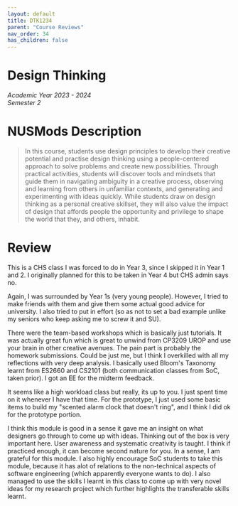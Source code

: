 ```yaml
---
layout: default
title: DTK1234
parent: "Course Reviews"
nav_order: 34
has_children: false
---
```


# Design Thinking
*Academic Year 2023 - 2024*  
*Semester 2*

# NUSMods Description
> In this course, students use design principles to develop their creative potential and practise design thinking using a people-centered approach to solve problems and create new possibilities. Through practical activities, students will discover tools and mindsets that guide them in navigating ambiguity in a creative process, observing and learning from others in unfamiliar contexts, and generating and experimenting with ideas quickly. While students draw on design thinking as a personal creative skillset, they will also value the impact of design that affords people the opportunity and privilege to shape the world that they, and others, inhabit.

# Review
This is a CHS class I was forced to do in Year 3, since I skipped it in Year 1 and 2. I originally planned for this to be taken in Year 4 but CHS admin says no.

Again, I was surrounded by Year 1s (very young people). However, I tried to make friends with them and give them some actual good advice for university. I also tried to put in effort (so as not to set a bad example unlike my seniors who keep asking me to screw it and SU).

There were the team-based workshops which is basically just tutorials. It was actually great fun which is great to unwind from CP3209 UROP and use your brain in other creative avenues. The pain part is probably the homework submissions. Could be just me, but I think I overkilled with all my reflections with very deep analysis. I basically used Bloom's Taxonomy learnt from ES2660 and CS2101 (both communication classes from SoC, taken prior). I got an EE for the midterm feedback.

It seems like a high workload class but really, its up to you. I just spent time on it whenever I have that time. For the prototype, I just used some basic items to build my "scented alarm clock that doesn't ring", and I think I did ok for the prototype portion.

I think this module is good in a sense it gave me an insight on what designers go through to come up with ideas. Thinking out of the box is very important here. User awareness and systematic creativity is taught. I think if practiced enough, it can become second nature for you. In a sense, I am grateful for this module. I also highly encourage SoC students to take this module, because it has alot of relations to the non-technical aspects of software engineering (which apparently everyone wants to do). I also managed to use the skills I learnt in this class to come up with very novel ideas for my research project which further highlights the transferable skills learnt.


